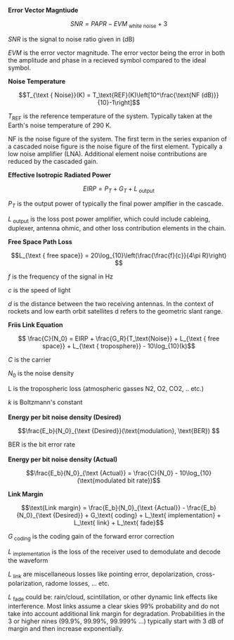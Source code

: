 **Error Vector Magntiude**
```math
SNR = PAPR - EVM_\text{ white noise} + 3
```

$SNR$ is the signal to noise ratio given in (dB)

$EVM$ is the error vector magnitude.  The error vector being the error in both the amplitude and phase in a recieved symbol compared to the ideal symbol.


**Noise Temperature**
```math
T_{\text { Noise}}(K) = T_\text{REF}(K)\left[10^\frac{\text{NF (dB)}}{10}-1\right]
```
$T_\text{REF}$ is the reference temperature of the system.  Typically taken at the Earth's noise temperature of 290 K. 

NF is the noise figure of the system.  The first term in the series expanion of a cascaded noise figure is the noise figure of the first element.  Typically a low noise amplifier (LNA).  Additional element noise contributions are reduced by the cascaded gain.

**Effective Isotropic Radiated Power**
```math
EIRP = P_T + G_T + L_\text{ output}
```
$P_T$ is the output power of typically the final power amplfier in the cascade. 

$L_\text{ output}$ is the loss post power amplifier, which could include cableing, duplexer, antenna ohmic, and other loss contribution elements in the chain.



**Free Space Path Loss**
```math
L_{\text { free space}} = 20\log_{10}\left(\frac{\frac{f}{c}}{4\pi R}\right) 
```

$f$ is the frequency of the signal in Hz

$c$ is the speed of light 

$d$ is the distance between the two receiving antennas.  In the context of rockets and low earth orbit satellites d refers to the geometric slant range.

**Friis Link Equation**
```math

\frac{C}{N_0} = EIRP + 
                \frac{G_R}{T_\text{Noise}} + 
                L_{\text { free space}} +
                L_{\text { troposphere}} -
                10\log_{10}(k)
```
$C$ is the carrier

$N_0$ is the noise density

L is the tropospheric loss (atmospheric gasses N2, O2, CO2, .. etc.) 

$k$ is Boltzmann's constant
<br>
<br>
**Energy per bit noise density (Desired)**
```math
\frac{E_b}{N_0}_{\text {Desired}}(\text{modulation}, \text{BER}) 
```
BER is the bit error rate
<br>
<br>
**Energy per bit noise density (Actual)**
```math
\frac{E_b}{N_0}_{\text {Actual}} = \frac{C}{N_0} - 10\log_{10}(\text{modulated bit rate})
```
**Link Margin**
```math
\text{Link margin} = \frac{E_b}{N_0}_{\text {Actual}} -  
                     \frac{E_b}{N_0}_{\text {Desired}} +
                     G_\text{ coding} +
                     L_\text{ implementation} +
                     L_\text{ link} +
                     L_\text{ fade}
```
$G_\text{ coding}$ is the coding gain of the forward error correction

$L_\text{ implementation}$ is the loss of the receiver used to demodulate and decode the waveform

$L_\text{ link}$ are miscellaneous losses like pointing error, depolarization, cross-polarization, radome losses, ... etc. 

$L_\text{ fade}$ could be: rain/cloud, scintillation, or other dynamic link effects like interference.  Most links assume a clear skies 99% probability and do not take into account additional link margin for degradation.  Probabilities in the 3 or higher nines (99.9%, 99.99%, 99.999% ...) typically start with 3 dB of margin and then increase exponentially.
